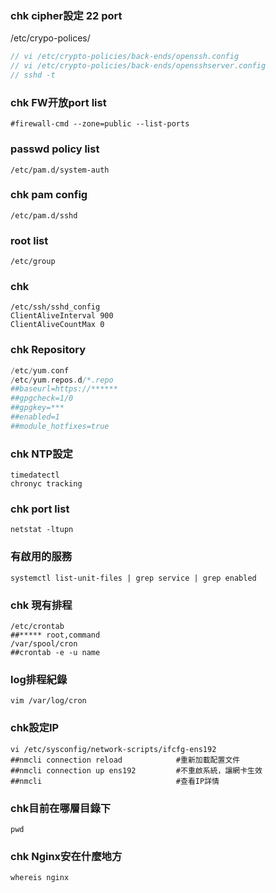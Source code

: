 ### chk cipher設定 22 port
/etc/crypo-polices/
```php
// vi /etc/crypto-policies/back-ends/openssh.config 
// vi /etc/crypto-policies/back-ends/opensshserver.config
// sshd -t
```
### chk FW开放port list
````
#firewall-cmd --zone=public --list-ports
````
### passwd policy list
```
/etc/pam.d/system-auth
```
### chk  pam config
```
/etc/pam.d/sshd
```
### root list
```
/etc/group
```
### chk
```
/etc/ssh/sshd_config
ClientAliveInterval 900
ClientAliveCountMax 0

```

### chk Repository
```php
/etc/yum.conf
/etc/yum.repos.d/*.repo
##baseurl=https://****** 
##gpgcheck=1/0 
##gpgkey=***
##enabled=1
##module_hotfixes=true
```
### chk NTP設定
```
timedatectl  
chronyc tracking
```
### chk port list
```
netstat -ltupn
```
### 有啟用的服務
```
systemctl list-unit-files | grep service | grep enabled
```
### chk 現有排程
```
/etc/crontab
##***** root,command
/var/spool/cron
##crontab -e -u name
```
### log排程紀錄
```
vim /var/log/cron
```
### chk設定IP
```
vi /etc/sysconfig/network-scripts/ifcfg-ens192
##nmcli connection reload            #重新加載配置文件
##nmcli connection up ens192         #不重啟系統，讓網卡生效
##nmcli                              #查看IP詳情
````
### chk目前在哪層目錄下
```
pwd
```
### chk Nginx安在什麼地方
```
whereis nginx
```
